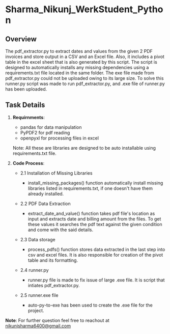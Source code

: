 
# Sharma_Nikunj_WerkStudent_Python

## Overview

The pdf_extractor.py to extract dates and values from the given 2 PDF invoices and store output in a CSV and an Excel file. Also, it includes a pivot table in the excel sheet that is also generated by this script. The script is designed to automatically installs any missing dependencies using a requirements.txt file located in the same folder. The exe file made from  pdf_extractor.py could not be uploaded owing to its large size. To solve this runner.py script was made to run pdf_extractor.py, and .exe file of runner.py has been uploaded.

## Task Details

1. **Requirnments**:
      - pandas for data manipulation
      - PyPDF2 for pdf reading
      - openpyxl for processing files in excel
    
    Note: All these are libraries are designed to be auto installable using requirements.txt file.

2. **Code Process**:
    - 2.1 Installation of Missing Libraries
        - install_missing_packages() function automatically install missing libraries listed in requirements.txt, if one doesn't have them already installed.

    - 2.2 PDF Data Extraction
        - extract_date_and_value() function takes pdf file's location as input and extracts date and billing amount from the files. To get these values it searches the pdf text against the given condition and come with the said details. 

     - 2.3 Data storage
         - process_pdfs() function stores data extracted in the last step into csv and excel files. It is also responsible for creation of the pivot table and its formatting.

      - 2.4 runner.py 
         - runner.py file is made to fix issue of large .exe file. It is script that intiates pdf_extractor.py.
           
      - 2.5 runner.exe file
         - auto-py-to-exe has been used to create the .exe file for the project.
           
      
**Note**: For further question feel free to reachout at nikunjsharma6400@gmail.com

